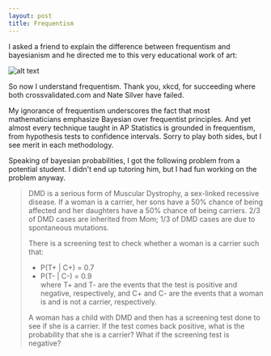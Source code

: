 ```yaml
---
layout: post
title: Frequentism
---
```


I asked a friend to explain the difference between frequentism and bayesianism and he directed me to this very educational work of art:

![alt text](https://raw.githubusercontent.com/rachel1792/jekyll-now/master/images/bayesians.png "xkcd.com/1132")

So now I understand frequentism.  Thank you, xkcd, for succeeding where both crossvalidated.com and Nate Silver have failed.

My ignorance of frequentism underscores the fact that most mathematicians emphasize Bayesian over frequentist principles.  And yet almost every technique taught in AP Statistics is grounded in frequentism, from hypothesis tests to confidence intervals.  Sorry to play both sides, but I see merit in each methodology. 

Speaking of bayesian probabilities, I got the following problem from a potential student.  I didn't end up tutoring him, but I had fun working on the problem anyway.

> DMD is a serious form of Muscular Dystrophy, a sex-linked recessive disease. 
> If a woman is a carrier, her sons have a 50% chance of being affected and her daughters have a 50% chance of being carriers.  2/3 of DMD cases are inherited from Mom; 1/3 of DMD cases are due to spontaneous mutations.  
> 
> There is a screening test to check whether a woman is a carrier such that:  
> - P(T+ | C+) = 0.7  
> - P(T- | C-) = 0.9  
> where T+ and T- are the events that the test is positive and negative, respectively, and C+ and C- are the events that a woman is and is not a carrier, respectively.  
>  
> A woman has a child with DMD and then has a screening test done to see if she is a carrier. If the test comes back positive, what is the probability that she is a carrier?  What if the screening test is negative?

